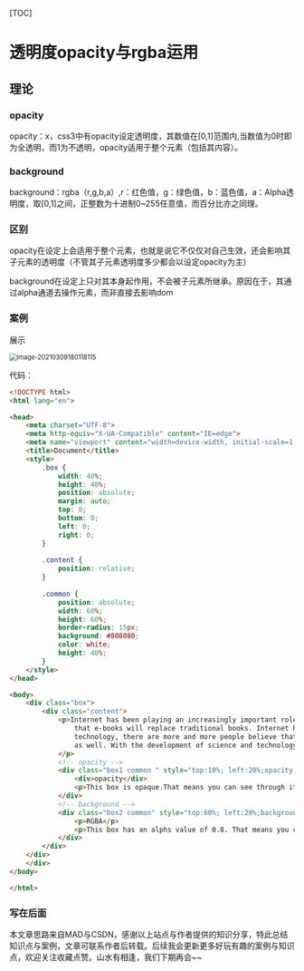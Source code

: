 [TOC]



# 透明度opacity与rgba运用

## 理论

### opacity

opacity：x，css3中有opacity设定透明度，其数值在[0,1]范围内,当数值为0时即为全透明，而1为不透明，opacity适用于整个元素（包括其内容）。

### background

background：rgba（r,g,b,a）,r：红色值，g：绿色值，b：蓝色值，a：Alpha透明度，取[0,1]之间，正整数为十进制0~255任意值，而百分比亦之同理。

### 区别

opacity在设定上会适用于整个元素，也就是说它不仅仅对自己生效，还会影响其子元素的透明度（不管其子元素透明度多少都会以设定opacity为主）

background在设定上只对其本身起作用，不会被子元素所继承。原因在于，其通过alpha通道去操作元素，而非直接去影响dom

### 案例

展示	

<img src="C:\Users\12632\AppData\Roaming\Typora\typora-user-images\image-20210309180118115.png" alt="image-20210309180118115" style="zoom:80%;" />

代码：

```HTML
<!DOCTYPE html>
<html lang="en">

<head>
    <meta charset="UTF-8">
    <meta http-equiv="X-UA-Compatible" content="IE=edge">
    <meta name="viewport" content="width=device-width, initial-scale=1.0">
    <title>Document</title>
    <style>
        .box {
            width: 40%;
            height: 40%;
            position: absolute;
            margin: auto;
            top: 0;
            bottom: 0;
            left: 0;
            right: 0;
        }
        
        .content {
            position: relative;
        }
        
        .common {
            position: absolute;
            width: 60%;
            height: 60%;
            border-radius: 15px;
            background: #808080;
            color: white;
            height: 40%;
        }
    </style>
</head>

<body>
    <div class="box">
        <div class="content">
            <p>Internet has been playing an increasingly important role in our daily life. It has brought a lot of benefits but has created some serious problems as well. With the development of science and technology, there are more and more people believe
                that e-books will replace traditional books. Internet has been playing an increasingly important role in our daily life. It has brought a lot of benefits but has created some serious problems as well. With the development of science and
                technology, there are more and more people believe that e-books will replace traditional books. Internet has been playing an increasingly important role in our daily life. It has brought a lot of benefits but has created some serious problems
                as well. With the development of science and technology, there are more and more people believe that e-books will replace traditional books.
            </p>
            <!-- opacity -->
            <div class="box1 common " style="top:10%; left:20%;opacity: 0.8;">
                <div>opacity</div>
                <p>This box is opaque.That means you can see through it . Cool! </p>
            </div>
            <!-- background -->
            <div class="box2 common" style="top:60%; left:20%;background:rgba(0,0,0,0.5);">
                <p>RGBA</p>
                <p>This box has an alphs value of 0.8. That means you can see through it . Cool! </p>
            </div>
        </div>
    </div>
    </div>
</body>

</html>
```

### 写在后面

本文章思路来自MAD与CSDN，感谢以上站点与作者提供的知识分享，特此总结知识点与案例，文章可联系作者后转载。后续我会更新更多好玩有趣的案例与知识点，欢迎关注收藏点赞。山水有相逢，我们下期再会~~